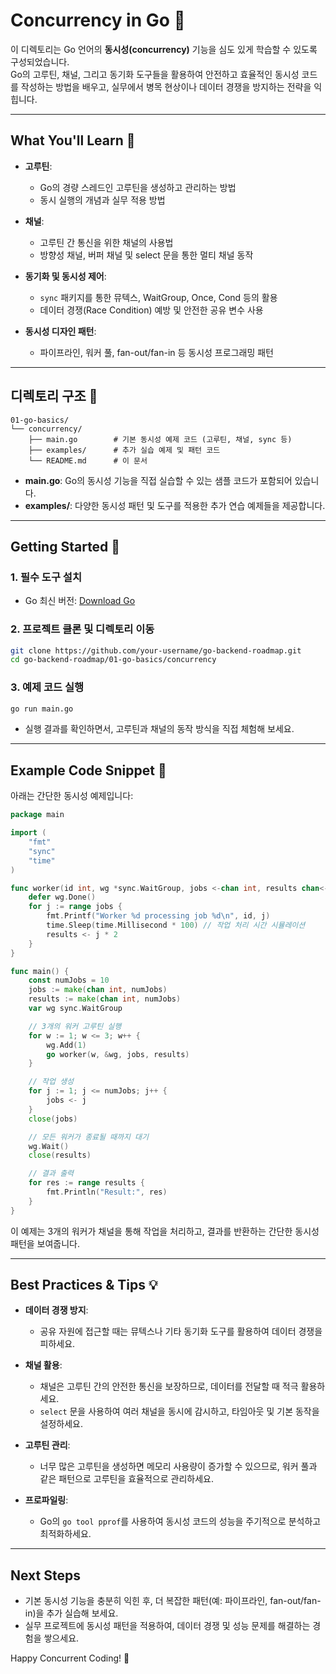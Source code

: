 # Concurrency in Go 🚀

이 디렉토리는 Go 언어의 **동시성(concurrency)** 기능을 심도 있게 학습할 수 있도록 구성되었습니다.  
Go의 고루틴, 채널, 그리고 동기화 도구들을 활용하여 안전하고 효율적인 동시성 코드를 작성하는 방법을 배우고, 실무에서 병목 현상이나 데이터 경쟁을 방지하는 전략을 익힙니다.

---

## What You'll Learn 🎯

- **고루틴**:  
  - Go의 경량 스레드인 고루틴을 생성하고 관리하는 방법
  - 동시 실행의 개념과 실무 적용 방법

- **채널**:  
  - 고루틴 간 통신을 위한 채널의 사용법
  - 방향성 채널, 버퍼 채널 및 select 문을 통한 멀티 채널 동작

- **동기화 및 동시성 제어**:  
  - `sync` 패키지를 통한 뮤텍스, WaitGroup, Once, Cond 등의 활용
  - 데이터 경쟁(Race Condition) 예방 및 안전한 공유 변수 사용

- **동시성 디자인 패턴**:  
  - 파이프라인, 워커 풀, fan-out/fan-in 등 동시성 프로그래밍 패턴

---

## 디렉토리 구조 📁

```plaintext
01-go-basics/
└── concurrency/
    ├── main.go        # 기본 동시성 예제 코드 (고루틴, 채널, sync 등)
    ├── examples/      # 추가 실습 예제 및 패턴 코드
    └── README.md      # 이 문서
```

- **main.go**: Go의 동시성 기능을 직접 실습할 수 있는 샘플 코드가 포함되어 있습니다.
- **examples/**: 다양한 동시성 패턴 및 도구를 적용한 추가 연습 예제들을 제공합니다.

---

## Getting Started 🚀

### 1. 필수 도구 설치
- Go 최신 버전: [Download Go](https://go.dev/dl/)

### 2. 프로젝트 클론 및 디렉토리 이동
```bash
git clone https://github.com/your-username/go-backend-roadmap.git
cd go-backend-roadmap/01-go-basics/concurrency
```

### 3. 예제 코드 실행
```bash
go run main.go
```
- 실행 결과를 확인하면서, 고루틴과 채널의 동작 방식을 직접 체험해 보세요.

---

## Example Code Snippet 📄

아래는 간단한 동시성 예제입니다:
```go
package main

import (
    "fmt"
    "sync"
    "time"
)

func worker(id int, wg *sync.WaitGroup, jobs <-chan int, results chan<- int) {
    defer wg.Done()
    for j := range jobs {
        fmt.Printf("Worker %d processing job %d\n", id, j)
        time.Sleep(time.Millisecond * 100) // 작업 처리 시간 시뮬레이션
        results <- j * 2
    }
}

func main() {
    const numJobs = 10
    jobs := make(chan int, numJobs)
    results := make(chan int, numJobs)
    var wg sync.WaitGroup

    // 3개의 워커 고루틴 실행
    for w := 1; w <= 3; w++ {
        wg.Add(1)
        go worker(w, &wg, jobs, results)
    }

    // 작업 생성
    for j := 1; j <= numJobs; j++ {
        jobs <- j
    }
    close(jobs)

    // 모든 워커가 종료될 때까지 대기
    wg.Wait()
    close(results)

    // 결과 출력
    for res := range results {
        fmt.Println("Result:", res)
    }
}
```
이 예제는 3개의 워커가 채널을 통해 작업을 처리하고, 결과를 반환하는 간단한 동시성 패턴을 보여줍니다.

---

## Best Practices & Tips 💡

- **데이터 경쟁 방지**:  
  - 공유 자원에 접근할 때는 뮤텍스나 기타 동기화 도구를 활용하여 데이터 경쟁을 피하세요.
  
- **채널 활용**:  
  - 채널은 고루틴 간의 안전한 통신을 보장하므로, 데이터를 전달할 때 적극 활용하세요.
  - `select` 문을 사용하여 여러 채널을 동시에 감시하고, 타임아웃 및 기본 동작을 설정하세요.

- **고루틴 관리**:  
  - 너무 많은 고루틴을 생성하면 메모리 사용량이 증가할 수 있으므로, 워커 풀과 같은 패턴으로 고루틴을 효율적으로 관리하세요.
  
- **프로파일링**:  
  - Go의 `go tool pprof`를 사용하여 동시성 코드의 성능을 주기적으로 분석하고 최적화하세요.

---

## Next Steps

- 기본 동시성 기능을 충분히 익힌 후, 더 복잡한 패턴(예: 파이프라인, fan-out/fan-in)을 추가 실습해 보세요.
- 실무 프로젝트에 동시성 패턴을 적용하여, 데이터 경쟁 및 성능 문제를 해결하는 경험을 쌓으세요.

Happy Concurrent Coding! 🎉